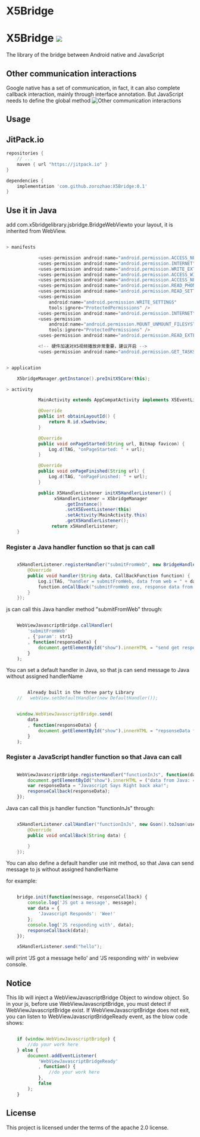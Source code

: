# X5Bridge
# X5Bridge [![](https://jitpack.io/v/zorozhao/X5Bridge.svg)](https://jitpack.io/#zorozhao/X5Bridge)
The library of the bridge between Android native and JavaScript

## Other communication interactions
Google native has a set of communication, in fact, it can also complete callback interaction, mainly through interface annotation. But JavaScript needs to define the global method
![Other communication interactions](https://github.com/zorozhao/X5Bridge/blob/master/js-Native.png)

## Usage

## JitPack.io

```groovy
repositories {
    // ...
    maven { url "https://jitpack.io" }
}

dependencies {
    implementation 'com.github.zorozhao:X5Bridge:0.1'
}
```

## Use it in Java

add com.x5bridgelibrary.jsbridge.BridgeWebViewto your layout, it is inherited from WebView.

```java

> manifests

            <uses-permission android:name="android.permission.ACCESS_NETWORK_STATE" />
            <uses-permission android:name="android.permission.INTERNET" />
            <uses-permission android:name="android.permission.WRITE_EXTERNAL_STORAGE" />
            <uses-permission android:name="android.permission.ACCESS_WIFI_STATE" />
            <uses-permission android:name="android.permission.ACCESS_NETWORK_STATE" />
            <uses-permission android:name="android.permission.READ_PHONE_STATE" />
            <uses-permission android:name="android.permission.READ_SETTINGS" />
            <uses-permission
                android:name="android.permission.WRITE_SETTINGS"
                tools:ignore="ProtectedPermissions" />
            <uses-permission android:name="android.permission.INTERNET" />
            <uses-permission
                android:name="android.permission.MOUNT_UNMOUNT_FILESYSTEMS"
                tools:ignore="ProtectedPermissions" />
            <uses-permission android:name="android.permission.READ_EXTERNAL_STORAGE" />

            <!-- 硬件加速对X5视频播放非常重要，建议开启 -->
            <uses-permission android:name="android.permission.GET_TASKS" />


> application

    X5bridgeManager.getInstance().preInitX5Core(this);

> activity

            MainActivity extends AppCompatActivity implements X5EventListener

            @Override
            public int obtainLayoutId() {
                return R.id.x5webview;
            }

            @Override
            public void onPageStarted(String url, Bitmap favicon) {
                Log.d(TAG, "onPageStarted: " + url);
            }

            @Override
            public void onPageFinished(String url) {
                Log.d(TAG, "onPageFinished: " + url);
            }

            public X5HandlerListener initX5HandlerListener() {
                  x5HandlerListener = X5bridgeManager
                      .getInstance()
                      .setX5EventListener(this)
                      .setActivity(MainActivity.this)
                      .getX5HandlerListener();
                 return x5HandlerListener;
    }
```

### Register a Java handler function so that js can call

```java

    x5HandlerListener.registerHandler("submitFromWeb", new BridgeHandler() {
        @Override
        public void handler(String data, CallBackFunction function) {
            Log.i(TAG, "handler = submitFromWeb, data from web = " + data);
            function.onCallBack("submitFromWeb exe, response data from Java");
        }
    });

```

js can call this Java handler method "submitFromWeb" through:

```javascript

    WebViewJavascriptBridge.callHandler(
        'submitFromWeb'
        , {'param': str1}
        , function(responseData) {
            document.getElementById("show").innerHTML = "send get responseData from java, data = " + responseData
        }
    );

```

You can set a default handler in Java, so that js can send message to Java without assigned handlerName

```java

        Already built in the three party Library
    //   webView.setDefaultHandler(new DefaultHandler());

```

```javascript

    window.WebViewJavascriptBridge.send(
        data
        , function(responseData) {
            document.getElementById("show").innerHTML = "repsonseData from java, data = " + responseData
        }
    );

```

### Register a JavaScript handler function so that Java can call

```javascript

    WebViewJavascriptBridge.registerHandler("functionInJs", function(data, responseCallback) {
        document.getElementById("show").innerHTML = ("data from Java: = " + data);
        var responseData = "Javascript Says Right back aka!";
        responseCallback(responseData);
    });

```

Java can call this js handler function "functionInJs" through:

```java

    x5HandlerListener.callHandler("functionInJs", new Gson().toJson(user), new CallBackFunction() {
        @Override
        public void onCallBack(String data) {

        }
    });

```
You can also define a default handler use init method, so that Java can send message to js without assigned handlerName

for example:

```javascript

    bridge.init(function(message, responseCallback) {
        console.log('JS got a message', message);
        var data = {
            'Javascript Responds': 'Wee!'
        };
        console.log('JS responding with', data);
        responseCallback(data);
    });

```

```java
    x5HandlerListener.send("hello");
```

will print 'JS got a message hello' and 'JS responding with' in webview console.

## Notice

This lib will inject a WebViewJavascriptBridge Object to window object.
So in your js, before use WebViewJavascriptBridge, you must detect if WebViewJavascriptBridge exist.
If WebViewJavascriptBridge does not exit, you can listen to WebViewJavascriptBridgeReady event, as the blow code shows:

```javascript

    if (window.WebViewJavascriptBridge) {
        //do your work here
    } else {
        document.addEventListener(
            'WebViewJavascriptBridgeReady'
            , function() {
                //do your work here
            },
            false
        );
    }

```

## License

This project is licensed under the terms of the apache 2.0 license.

